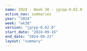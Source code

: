 ```yaml
---
name: 2024 - Week 38 - jgrpp-0.62.0
active_nav: summaries
year: "2024"
week: "wk38"
version: "jgrpp-0.62.0"
start_date: "2024-09-16"
end_date: "2024-09-22"
layout: "summary"
---
```

